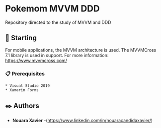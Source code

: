 # Pokemom MVVM DDD
Repository directed to the study of MVVM and DDD

## 🚀 Starting
For mobile applications, the MVVM architecture is used. The MVVMCross 7.1 library is used in support.
For more information: https://www.mvvmcross.com/

### 📋 Prerequisites
```
* Visual Studio 2019
* Xamarin Forms

```


## ✒️ Authors

* **Nouara Xavier** -(https://www.linkedin.com/in/nouaracandidaxavier/)
